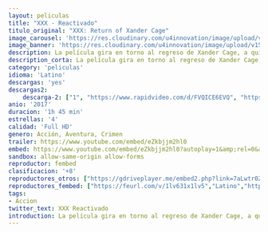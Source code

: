 ```yaml
---
layout: peliculas
title: "XXX - Reactivado"
titulo_original: "XXX: Return of Xander Cage"
image_carousel: 'https://res.cloudinary.com/u4innovation/image/upload/v1565147891/XXX-POSTER-min_f0jt8m.jpg'
image_banner: 'https://res.cloudinary.com/u4innovation/image/upload/v1565147892/xXx-Reactivado-min_fgwscg.jpg'
description: La película gira en torno al regreso de Xander Cage, a quien todos creían muerto. Cage, alias xXx (Triple X), es un rebelde amante de los deportes extremos que adora romper las leyes y que por ello acaba siendo atrapado por las autoridades de EE.UU. Entonces se ve obligado a colaborar como agente encubierto participando en numerosos episodios de riesgo. Tras un fatídico incidente, Xander es dado por muerto. Pero ahora, vuelve a la acción de incógnita acompañado de su agente instructor Augustus Gibbons.
description_corta: La película gira en torno al regreso de Xander Cage, a quien todos creían muerto. Cage, alias xXx (Triple X), es un rebelde amante de los deportes extremos que adora romper las leyes y que por ello acaba siendo atrapado por las autoridades de EE.UU. Entonces se ve obligado a colaborar como....
category: 'peliculas'
idioma: 'Latino'
descargas: 'yes'
descargas2:
    descarga-2: ["1", "https://www.rapidvideo.com/d/FVQICE6EVQ", "https://www.google.com/s2/favicons?domain=www.rapidvideo.com","RapidVideo","https://res.cloudinary.com/imbriitneysam/image/upload/v1541473684/mexico.png", "Latino", "Full HD"]
anio: '2017'
duracion: '1h 45 min'
estrellas: '4'
calidad: 'Full HD'
genero: Acción, Aventura, Crimen
trailer: https://www.youtube.com/embed/eZkbjjm2hl0
embed: https://www.youtube.com/embed/eZkbjjm2hl0?autoplay=1&amp;rel=0&amp;hd=1&border=0&wmode=opaque&enablejsapi=1&modestbranding=1&controls=1&showinfo=0
sandbox: allow-same-origin allow-forms
reproductor: fembed
clasificacion: '+8'
reproductores_otros: ["https://gdriveplayer.me/embed2.php?link=7aLwtr0ZF0jZAg2ctME8%252FgpQJJxreJ3E0JxeNhMe6UZhpM%252BeICopQYXc0DhnAAZootOYHQIoahj28d3X9fc%252F8IR7naDqmmVzMjky6ywimNW%252Ff5tXoo7473appEyLgGl551o1DOmWzLoXsgoZyQKqnKnbDapSV3Wk4PrHhp0TPzOYylj9ukOdePXSTFj%252BHk4UEt%252FBkkA17hhFEmeuxmHiZz","Latino"]
reproductores_fembed: ["https://feurl.com/v/1lv631x1lv5","Latino","https://feurl.com/v/np6jgc22g71pk06","Latino"]
tags:
- Accion
twitter_text: XXX Reactivado
introduction: La película gira en torno al regreso de Xander Cage, a quien todos creían muerto. Cage, alias xXx (Triple X), es un rebelde amante de los deportes extremos que adora romper las leyes y que por ello acaba siendo atrapado por las autoridades de EE.UU. Entonces se ve obligado a colaborar como....
---
```












